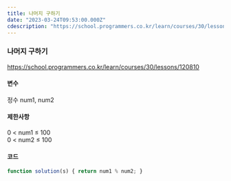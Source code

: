 ```yaml
---
title: 나머지 구하기
date: "2023-03-24T09:53:00.000Z"
cdescription: "https://school.programmers.co.kr/learn/courses/30/lessons/120810"
---
```

### 나머지 구하기    
https://school.programmers.co.kr/learn/courses/30/lessons/120810    
    
#### 변수    
정수 num1, num2    
    
#### 제한사항    
0 < num1 ≤ 100    
0 < num2 ≤ 100    
       
#### 코드    
```JavaScript
function solution(s) { return num1 % num2; }
```